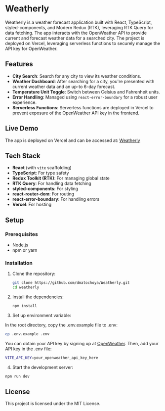 # Weatherly

Weatherly is a weather forecast application built with React, TypeScript, styled-components, and Modern Redux (RTK), leveraging RTK Query for data fetching. The app interacts with the OpenWeather API to provide current and forecast weather data for a searched city. The project is deployed on Vercel, leveraging serverless functions to securely manage the API key for OpenWeather.

## Features

- **City Search**: Search for any city to view its weather conditions.
- **Weather Dashboard**: After searching for a city, you're presented with current weather data and an up-to 6-day forecast.
- **Temperature Unit Toggle**: Switch between Celsius and Fahrenheit units.
- **Error Handling**: Managed using `react-error-boundary` for a robust user experience.
- **Serverless Functions**: Serverless functions are deployed in Vercel to prevent exposure of the OpenWeather API key in the frontend.

## Live Demo

The app is deployed on Vercel and can be accessed at: [Weatherly](https://weatherlytoday.vercel.app/)

## Tech Stack

- **React** (with `vite` scaffolding)
- **TypeScript**: For type safety
- **Redux Toolkit (RTK)**: For managing global state
- **RTK Query**: For handling data fetching
- **styled-components**: For styling
- **react-router-dom**: For routing
- **react-error-boundary**: For handling errors
- **Vercel**: For hosting

## Setup

### Prerequisites

- Node.js
- npm or yarn

### Installation

1. Clone the repository:

   ```bash
   git clone https://github.com/dmatochoya/Weatherly.git
   cd weatherly
   ```

2. Install the dependencies:

   ```bash
   npm install
   ```

3. Set up environment variable:

In the root directory, copy the .env.example file to .env:

```bash
cp .env.example .env
```

You can obtain your API key by signing up at [OpenWeather](https://openweathermap.org/).
Then, add your API key in the .env file:

```bash
VITE_API_KEY=your_openweather_api_key_here
```

4. Start the development server:

```bash
npm run dev
```

## License

This project is licensed under the MIT License.

